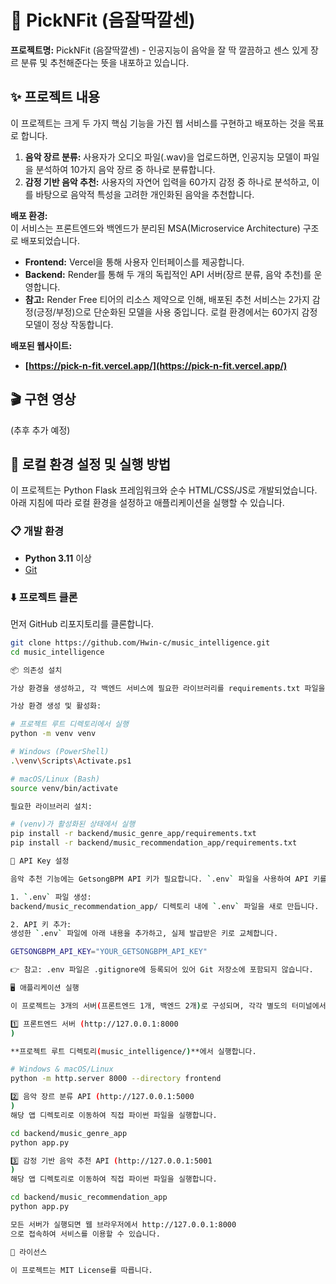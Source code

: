 # 🎵 PickNFit (음잘딱깔센)

**프로젝트명:** PickNFit (음잘딱깔센) - 인공지능이 음악을 잘 딱 깔끔하고 센스 있게 장르 분류 및 추천해준다는 뜻을 내포하고 있습니다.

## ✨ 프로젝트 내용

이 프로젝트는 크게 두 가지 핵심 기능을 가진 웹 서비스를 구현하고 배포하는 것을 목표로 합니다.

1. **음악 장르 분류:** 사용자가 오디오 파일(.wav)을 업로드하면, 인공지능 모델이 파일을 분석하여 10가지 음악 장르 중 하나로 분류합니다.
2. **감정 기반 음악 추천:** 사용자의 자연어 입력을 60가지 감정 중 하나로 분석하고, 이를 바탕으로 음악적 특성을 고려한 개인화된 음악을 추천합니다.

**배포 환경:**  
이 서비스는 프론트엔드와 백엔드가 분리된 MSA(Microservice Architecture) 구조로 배포되었습니다.
- **Frontend:** Vercel을 통해 사용자 인터페이스를 제공합니다.
- **Backend:** Render를 통해 두 개의 독립적인 API 서버(장르 분류, 음악 추천)를 운영합니다.
- **참고:** Render Free 티어의 리소스 제약으로 인해, 배포된 추천 서비스는 2가지 감정(긍정/부정)으로 단순화된 모델을 사용 중입니다. 로컬 환경에서는 60가지 감정 모델이 정상 작동합니다.

**배포된 웹사이트:**
- **[https://pick-n-fit.vercel.app/](https://pick-n-fit.vercel.app/)**

## 🎬 구현 영상

(추후 추가 예정)

## 🚀 로컬 환경 설정 및 실행 방법

이 프로젝트는 Python Flask 프레임워크와 순수 HTML/CSS/JS로 개발되었습니다.  
아래 지침에 따라 로컬 환경을 설정하고 애플리케이션을 실행할 수 있습니다.

### 📋 개발 환경

- **Python 3.11** 이상  
- [Git](https://git-scm.com/downloads)

### ⬇️ 프로젝트 클론

먼저 GitHub 리포지토리를 클론합니다.

```bash
git clone https://github.com/Hwin-c/music_intelligence.git
cd music_intelligence

📦 의존성 설치

가상 환경을 생성하고, 각 백엔드 서비스에 필요한 라이브러리를 requirements.txt 파일을 통해 설치합니다.

가상 환경 생성 및 활성화:

# 프로젝트 루트 디렉토리에서 실행
python -m venv venv

# Windows (PowerShell)
.\venv\Scripts\Activate.ps1

# macOS/Linux (Bash)
source venv/bin/activate

필요한 라이브러리 설치:

# (venv)가 활성화된 상태에서 실행
pip install -r backend/music_genre_app/requirements.txt
pip install -r backend/music_recommendation_app/requirements.txt

🔑 API Key 설정

음악 추천 기능에는 GetsongBPM API 키가 필요합니다. `.env` 파일을 사용하여 API 키를 안전하게 관리합니다.

1. `.env` 파일 생성:
backend/music_recommendation_app/ 디렉토리 내에 `.env` 파일을 새로 만듭니다.

2. API 키 추가:
생성한 `.env` 파일에 아래 내용을 추가하고, 실제 발급받은 키로 교체합니다.

GETSONGBPM_API_KEY="YOUR_GETSONGBPM_API_KEY"

👉 참고: .env 파일은 .gitignore에 등록되어 있어 Git 저장소에 포함되지 않습니다.

🖥️ 애플리케이션 실행

이 프로젝트는 3개의 서버(프론트엔드 1개, 백엔드 2개)로 구성되며, 각각 별도의 터미널에서 실행해야 합니다. (모든 터미널에서 가상환경이 활성화되어 있어야 합니다.)

1️⃣ 프론트엔드 서버 (http://127.0.0.1:8000
)

**프로젝트 루트 디렉토리(music_intelligence/)**에서 실행합니다.

# Windows & macOS/Linux
python -m http.server 8000 --directory frontend

2️⃣ 음악 장르 분류 API (http://127.0.0.1:5000
)
해당 앱 디렉토리로 이동하여 직접 파이썬 파일을 실행합니다.

cd backend/music_genre_app
python app.py

3️⃣ 감정 기반 음악 추천 API (http://127.0.0.1:5001
)
해당 앱 디렉토리로 이동하여 직접 파이썬 파일을 실행합니다.

cd backend/music_recommendation_app
python app.py

모든 서버가 실행되면 웹 브라우저에서 http://127.0.0.1:8000
으로 접속하여 서비스를 이용할 수 있습니다.

📄 라이선스

이 프로젝트는 MIT License를 따릅니다.